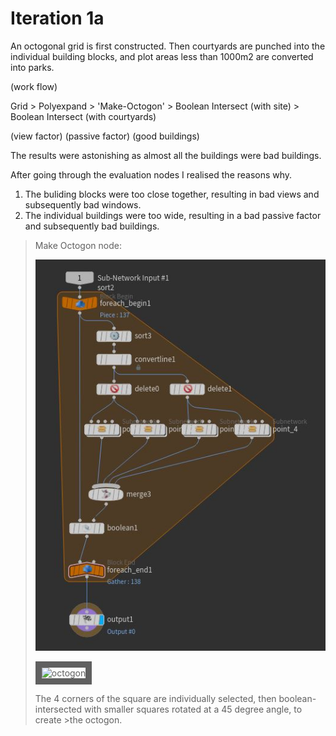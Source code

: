 
# Iteration 1a

An octogonal grid is first constructed. Then courtyards are punched into the individual building blocks, and plot areas less than 1000m2 are converted into parks. 

(work flow) 

Grid > Polyexpand > 'Make-Octogon' > Boolean Intersect (with site) > Boolean Intersect (with courtyards)


(view factor)
(passive factor)
(good buildings)

The results were astonishing as almost all the buildings were bad buildings. 

After going through the evaluation nodes I realised the reasons why.
1. The buliding blocks were too close together, resulting in bad views and subsequently bad windows. 
2. The individual buildings were too wide, resulting in a bad passive factor and subsequently bad buildings.



>Make Octogon node:
>
>![octogon](./imgs/octogon.JPG) 
>
><img src="http://img.youtube.com/vi/YOUTUBE_VIDEO_ID_HERE/0.jpg" 
>alt="octogon" width="240" height="180" border="10" /></a>
>
>The 4 corners of the square are individually selected, then boolean-intersected with smaller squares rotated at a 45 degree angle, to create >the octogon.
